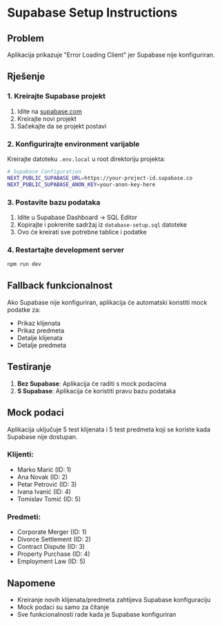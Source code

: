 # Supabase Setup Instructions

## Problem
Aplikacija prikazuje "Error Loading Client" jer Supabase nije konfiguriran.

## Rješenje

### 1. Kreirajte Supabase projekt
1. Idite na [supabase.com](https://supabase.com)
2. Kreirajte novi projekt
3. Sačekajte da se projekt postavi

### 2. Konfigurirajte environment varijable
Kreirajte datoteku `.env.local` u root direktoriju projekta:

```bash
# Supabase Configuration
NEXT_PUBLIC_SUPABASE_URL=https://your-project-id.supabase.co
NEXT_PUBLIC_SUPABASE_ANON_KEY=your-anon-key-here
```

### 3. Postavite bazu podataka
1. Idite u Supabase Dashboard → SQL Editor
2. Kopirajte i pokrenite sadržaj iz `database-setup.sql` datoteke
3. Ovo će kreirati sve potrebne tablice i podatke

### 4. Restartajte development server
```bash
npm run dev
```

## Fallback funkcionalnost
Ako Supabase nije konfiguriran, aplikacija će automatski koristiti mock podatke za:
- Prikaz klijenata
- Prikaz predmeta
- Detalje klijenata
- Detalje predmeta

## Testiranje
1. **Bez Supabase**: Aplikacija će raditi s mock podacima
2. **S Supabase**: Aplikacija će koristiti pravu bazu podataka

## Mock podaci
Aplikacija uključuje 5 test klijenata i 5 test predmeta koji se koriste kada Supabase nije dostupan.

### Klijenti:
- Marko Marić (ID: 1)
- Ana Novak (ID: 2) 
- Petar Petrović (ID: 3)
- Ivana Ivanić (ID: 4)
- Tomislav Tomić (ID: 5)

### Predmeti:
- Corporate Merger (ID: 1)
- Divorce Settlement (ID: 2)
- Contract Dispute (ID: 3)
- Property Purchase (ID: 4)
- Employment Law (ID: 5)

## Napomene
- Kreiranje novih klijenata/predmeta zahtijeva Supabase konfiguraciju
- Mock podaci su samo za čitanje
- Sve funkcionalnosti rade kada je Supabase konfiguriran
